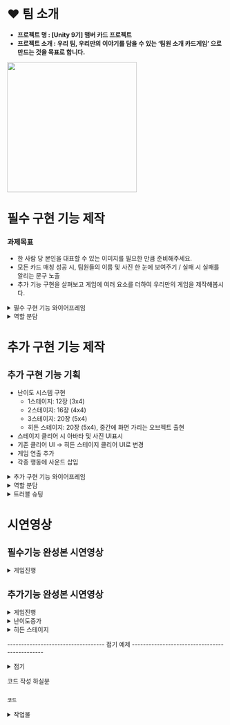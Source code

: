 # ❤ 팀 소개
- **프로젝트 명 :  [Unity 9기] 맴버 카드 프로젝트**
- **프로젝트 소개 :  우리 팀, 우리만의 이야기를 담을 수 있는 ‘팀원 소개 카드게임’ 으로 만드는 것을 목표로 합니다.**
<img src="https://github.com/user-attachments/assets/68e1279e-9c20-4b58-99f7-8ca8cf8c07b9" width="300" />



# 필수 구현 기능 제작
### 과제목표
    
- 한 사람 당 본인을 대표할 수 있는 이미지를 필요한 만큼 준비해주세요.
- 모든 카드 매칭 성공 시, 팀원들의 이름 및 사진 한 눈에 보여주기 / 실패 시 실패를 알리는 문구 노출
- 추가 기능 구현을 살펴보고 게임에 여러 요소를 더하여 우리만의 게임을 제작해봅시다.


<details>
<summary>필수 구현 기능 와이어프레임</summary>

![image](https://github.com/user-attachments/assets/a8869c53-8fb4-42c1-820a-92e9af98c90b)

</details>

<details>
<summary> 역할 분담 </summary>

1. 이준영 : StartScene, Audio(시작 화면, 화면 전환)
<details>
<summary> 작업물 </summary>
StageManager.cs
```csharp
int stage;

    public GameObject stage2;
    public GameObject stage3;
    public GameObject hiddenStage;

    private void Start()
    {
    	AudioManager.instance.BGMSound();

        stage = PlayerPrefs.GetInt("stageClear");

        if(stage >= 2)
        {
            stage2.SetActive(true);
        }
        if(stage >= 3)
        {
            stage3.SetActive(true);
        }
        if(stage >= 4)
        {
            hiddenStage.SetActive(true);
        }
    }

```
StageScene의 UI를 관리하기 위한 코드이다. PlayerPrefs에 저장된 나의 스테이지 클리어 기록을 가져와서 입장 가능한 stage를 표시한다.
BGMSound()가 있는 이유는 MainScene에서 실패한 후 돌아오면 사운드가 변경되지 않기 때문이다.

```csharp

    void Start()
    {
        PlayerPrefs.SetInt("stageClear",1);   //test Code
    }

```
게임의 클리어 기록을 초기화하기 위한 코드이다. StartScene에 있는 ResetCode 오브젝트를 활성화하고 실행하면 클리어 기록이 초기화 된다.

</details>

2. 한예준 : Card (랜덤 이미지 삽입)
<details>
<summary> 작업물 </summary>

```csharp

코드

```
</details>

3. 최홍진 : UI (시간 측정, 게임 종료 UI)
<details>
<summary> 작업물 </summary>
와이어 프레임 기반으로 UI를 제작

    ![image](https://github.com/user-attachments/assets/288e8270-247f-4d08-abc5-0459027883cb) ![image](https://github.com/user-attachments/assets/0ccec7a6-9bc0-48f5-a6ab-26d447d541ba)



</details>

4. 송치웅 : GameManager (게임 진행에 필요한 C# 작성)
<details>
<summary> 작업물 </summary>

```csharp

코드

```
</details>

5. 윤지민 : Board (카드 랜덤 배치 및 뒤집기, 파괴)







</details>





















































# 추가 구현 기능 제작
## 추가 구현 기능 기획
- 난이도 시스템 구현
  - 1스테이지: 12장 (3x4)
  - 2스테이지: 16장 (4x4)
  - 3스테이지: 20장 (5x4)
  - 히든 스테이지: 20장 (5x4), 중간에 화면 가리는 오브젝트 출현
- 스테이지 클리어 시 아바타 및 사진 UI표시
- 기존 클리어 UI → 히든 스테이지 클리어 UI로 변경
- 게임 연출 추가
- 각종 행동에 사운드 삽입


</details>

<details>
<summary>추가 구현 기능 와이어프레임</summary>

![image (1)](https://github.com/user-attachments/assets/9bce4bca-68ec-476e-b479-f991524d396f)

[FigJam 링크](https://www.figma.com/board/kqfsLfo242uS1RmSHz0248/Welcome-to-FigJam?node-id=0-1&p=f&t=LT1XHxGTUypk7tS4-0)

</details>















<details>
<summary> 역할 분담 </summary>

## 1. 게임에 필요한 매니저 추가 작성
게임 매니저 추가기능 작성 (송치웅)
- 난이도 시스템 추가 (정보 값을 저장하여 다른 씬으로 전달)
- 각 스테이지에 60초 시간 제한 추가
- 게임 오버 시 점수와 스테이지 표기 추가
    
버튼 매니저 추가 (이준영)
- 스테이지 이동 버튼, 게임 재시작 버튼 등 일괄 관리

<details>
<summary> 작업물 </summary>

Button.cs
```csharp
    AudioSource audioSource;
    public AudioClip clip;  //go sound

    private void Start()
    {
        audioSource = GetComponent<AudioSource>();
    }

    public void StartStage1()
    {
        //for GameManager and Board 
        PlayerPrefs.SetInt("stage", 1);	//1스테이지로 갈거야라고 GameManager에게 전달
        Time.timeScale = 1;	//timeScale이 1이어야 invoke가 실행 됨
        audioSource.PlayOneShot(clip);	//go sound 실행
        Invoke("StartGameInvoke", 0.5f);    //go sound를 들을 수 있게 0.5초의 간격
    }    
    public void StartStage2()
    {
        PlayerPrefs.SetInt("stage", 2);
        Time.timeScale = 1;
        audioSource.PlayOneShot(clip);
        Invoke("StartGameInvoke", 0.5f);
    }    
    public void StartStage3()
    {
        PlayerPrefs.SetInt("stage", 3);
        Time.timeScale = 1;
        audioSource.PlayOneShot(clip);
        Invoke("StartGameInvoke", 0.5f);
    }    
    public void StartStageHidden()
    {
        PlayerPrefs.SetInt("stage", 4);
        Time.timeScale = 1;
        audioSource.PlayOneShot(clip);
        Invoke("StartGameInvoke", 0.5f);
    }

    public void retryButton()
    {
        //현재 스테이지로 다시 간다고 GameManager 보내기
        PlayerPrefs.SetInt("stage", GameManager.Instance.getStage());
        SceneManager.LoadScene("MainScene");    //cat't play Invoke
    }

    public void stageButton()	//StageScene으로 넘어가는 코드
    {
        SceneManager.LoadScene("StageScene");
    }

    void StartGameInvoke()	//간격을 만들기 위한 인보크
    {
        SceneManager.LoadScene("MainScene");
    }

```
Button.cs는 Button을 관리하기 위해서 만든 스크립트이다. StartStage는 GameManager에게 현재 스테이지 정보를 넘기는 역할도 하고 있다.
Button이 한 스테이지에서 많이 있기도 하고 소리도 들어가야 하기 때문에 ButtonManager라는 오브젝트를 만들어서 관리하였다.

</details>

사운드 매니저 추가 (이준영)
- 카드를 클릭하거나 뒤집을 때, 게임이 시작될 때, 진행 중 성공 또는 실패 시 효과음을 삽입
- 타이머 시간이 촉박할 때, 게이머에게 경고하는 배경 음악으로 변경

<details>
<summary> 작업물 </summary>
AudioManager.cs
```csharp
//Singleton
    public static AudioManager instance;
    
    AudioSource audioSource;
    public AudioClip BGMClip;  //BGM
    public AudioClip timeOutClip;   //timeOut
    public AudioClip hurryUpSound;  //hurry up

    private void Awake()
    {
        if(instance == null)
        {
            instance = this;
            DontDestroyOnLoad(gameObject);
        }
        else
        {
            Destroy(gameObject);
        }

    }

    void Start()
    {
        audioSource = GetComponent<AudioSource>();

        BGMSound();
    }

    public void timeOutSound()
    {
        audioSource.PlayOneShot(hurryUpSound);  //one play
        audioSource.clip = timeOutClip;
        audioSource.Play(); //loop play
    }

    public void BGMSound()
    {
        audioSource.clip = BGMClip;
        audioSource.Play(); //loop play
    }


```
AudioManager.cs는 주로 BGM을 다루는 스크립트이다. 게임 시작 시에는 BGM이 나오지만 게임 플레이 중 20초 이내로 가게 되면 hurry up 사운드와 함께 째깍째깍하는 소리로 바뀌게하기 위해서 timeOutSound()함수를 만들었다.
AudioManager 오브젝트에는 AudioSource 컴포넌트의 loop를 true값으로 바꿔줘야 소리가 정상 작동 할 수 있다. 만약 이와 다른 방법으로 하고 싶다면 Start()함수에서 audioSource.loop = true; 를 추가하면 된다.

</details>

    
## 2. 게임에 연출 (한예준)
카드가 뒤집어지는 모습을 애니메이션으로 추가
- 카드를 클릭했을 때 애니메이션으로 Y축을 180도 회전
- 두 카드의 사진이 서로 같을 시 회전하며 소멸하는 애니메이션 추가
- 두 카드의 사진이 서로 다를 시
    
## 3. 스테이지 or 난이도 추가하기
카드의 개수가 늘어난 더 어려운 스테이지 구현(윤지민)
- 난이도 변수를 가져와 1줄씩 추가
- 1스테이지: 12장 (3×4) 이준영님 사진추가
- 2스테이지: 16장 (4×4) 한예준님, 윤지민님 사진추가
- 3스테이지: 20장 (5×4) 최홍진님, 송치웅님 사진추가
    
스테이지 선택, 구분 가능한 화면 제작 (최홍진)
- 와이어 프레임 기반으로 UI제작
    
## 4.히든 스테이지 구현하기
해금 조건  : 스테이지3을 20초 이상 남기고 클리어 (이준영)
- 3스테이지 클리어시 20초 조건을 확인하여 만족 못할시 난이도 변수값 - / 만족시 해금

    
기본 베이스 스테이지 3에 중간 중간에 화면을 가리는 오브젝트 출현.
- 잉크(커지고 점점 사라지는 효과)프리팹 생성(최홍진)
<details>
<summary> 프리팹 </summary>
    
<img src="https://github.com/user-attachments/assets/340bbaad-f7ce-45d5-baaf-ebd15f95d30c" width="200" />

</details>

- 잉크 랜덤 드랍 (이준영)

<details>
<summary> 작업물 </summary>
```csharp
    
    void Start()
    {
        float x = Random.Range(-2.0f, 2.0f); // 랜덤 좌표값
        float y = Random.Range(-4.0f, 2.0f);

        transform.position = new Vector3(x, y, 0); //랜덤생성
        Destroy(gameObject,6.0f); //오브젝트 파괴
    }

```
</details>

</details>




<details>
<summary>트러블 슈팅</summary>



</details>






# 시연영상
## 필수기능 완성본 시연영상
<details>
<summary>게임진행</summary>

<img src="https://github.com/user-attachments/assets/a20a8476-f106-4137-a212-3f6d579540c5" width="300" />

</details>

## 추가기능 완성본 시연영상

<details>
<summary> 게임진행 </summary>

<img src="https://github.com/user-attachments/assets/28233523-ce94-4f85-8ca4-bf58b4409bb5" width="300" />

</details>

<details>
<summary> 난이도증가 </summary>

<img src="https://github.com/user-attachments/assets/7ae69a64-b6df-4327-954e-cff5d7ca0cae" width="300" />

</details>

<details>
<summary> 히든 스테이지 </summary>

[![게임 영상 보기](https://img.youtube.com/vi/rcHFXvefBkI/0.jpg)](https://www.youtube.com/shorts/rcHFXvefBkI)

</details>




----------------------------------- 접기 예제 ----------------------------------------------


<details>
<summary> 접기 </summary>

내용

</details>




코드 작성 하실분
```csharp

코드

```





<details>
<summary> 작업물 </summary>

```csharp

코드

```
</details>







